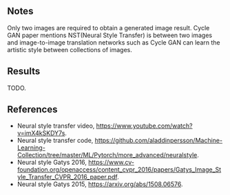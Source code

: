 ## Notes

Only two images are required to obtain a generated image result. Cycle GAN paper mentions NST(Neural Style Transfer) is between two images and image-to-image translation networks such as Cycle GAN can learn the artistic style between collections of images.

## Results

TODO.

## References

- Neural style transfer video, https://www.youtube.com/watch?v=imX4kSKDY7s.
- Neural style transfer code, https://github.com/aladdinpersson/Machine-Learning-Collection/tree/master/ML/Pytorch/more_advanced/neuralstyle.
- Neural style Gatys 2016, https://www.cv-foundation.org/openaccess/content_cvpr_2016/papers/Gatys_Image_Style_Transfer_CVPR_2016_paper.pdf.
- Neural style Gatys 2015, https://arxiv.org/abs/1508.06576.

